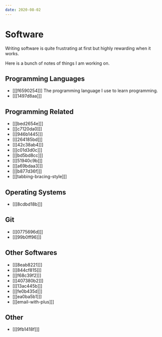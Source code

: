 ```yaml
---
date: 2020-08-02
---
```


# Software

Writing software is quite frustrating at first but highly rewarding when it
works.

Here is a bunch of notes of things I am working on.


## Programming Languages

* [[[f6590254]]] The programming language I use to learn programming.
* [[[1497d8aa]]]


## Programming Related

* [[[bed2654e]]]
* [[[c7120da0]]]
* [[[946b1445]]]
* [[[264185bd]]]
* [[[42c38ab4]]]
* [[[c01d3d0c]]]
* [[[bd5bd8cc]]]
* [[[51940c9b]]]
* [[[a69bdaa3]]]
* [[[b877d36f]]]
* [[[tabbing-bracing-style]]]


## Operating Systems

* [[[8cdbd18b]]]


## Git

* [[[0775696d]]]
* [[[99b0ff96]]]


## Other Softwares

* [[[8eab8221]]]
* [[[844cf815]]]
* [[[f68c39f2]]]
* [[[407380b2]]]
* [[[13ac445b]]]
* [[[fe0b435d]]]
* [[[ea0ba5b1]]]
* [[[email-with-plus]]]


## Other

* [[[9fb1418f]]]
